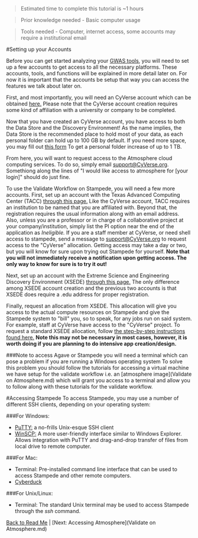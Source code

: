 > Estimated time to complete this tutorial is ~1 hours

> Prior knowledge needed - Basic computer usage

> Tools needed - Computer, internet access, some accounts may require a institutional email

#Setting up your Accounts

Before you can get started analyzing your [GWAS tools](https://en.wikipedia.org/wiki/Genome-wide_association_study), you will need to set up a few accounts to get access to all the necessary platforms. These accounts, tools, and functions will be explained in more detail later on. For now it is important that the accounts be setup that way you can access the features we talk about later on. 

First, and most importantly, you will need an CyVerse account which can be obtained [here.](https://user.cyverse.org/register/) Please note that the CyVerse account creation requires some kind of affiliation with a university or company to be completed.

Now that you have created an CyVerse account, you have access to both the Data Store and the Discovery Environment! As the name implies, the Data Store is the recommended place to hold most of your data, as each personal folder can hold up to 100 GB by default. If you need more space, you may fill out [this form](http://www.cyverse.org/content/increase-your-data-store-allocation) To get a personal folder increase of up to 1 TB. 

From here, you will want to request access to the Atmosphere cloud computing services. To do so, simply email support@CyVerse.org. Somethiong along the lines of "I would like access to atmosphere for [your login]" should do just fine.

To use the Validate Workflow on Stampede, you will need a few more accounts. First, set up an account with the Texas Advanced Computing Center (TACC) [through this page.](https://portal.tacc.utexas.edu/account-request) Like the CyVerse account, TACC requires an institution to be named that you are affiliated with. Beyond that, the registration requires the usual information along with an email address. Also, unless you are a professor or in charge of a collaborative project at your company/institution, simply list the PI option near the end of the application as *Ineligible.* If you are a staff member at CyVerse, or need shell access to stampede, send a message to support@CyVerse.org to request access to the "CyVerse" allocation. Getting access may take a day or two, but you will know for sure upon trying out Stampede for yourself. **Note that you will not immediately receive a notification upon getting access. The only way to know for sure is to try it out!**

Next, set up an account with the Extreme Science and Engineering Discovery Environment (XSEDE) [through this page.](https://portal.xsede.org/?p_p_id=58&p_p_lifecycle=0&p_p_state=maximized&p_p_mode=view&saveLastPath=0&_58_struts_action=%2Flogin%2Fcreate_account) The only difference among XSEDE account creation and the previous two accounts is that XSEDE does require a .edu address for proper registration. 

Finally, request an allocation from XSEDE. This allocation will give you access to the actual compute resources on Stampede and give the Stampede system to "bill" you, so to speak, for any jobs run on said system. For example, staff at CyVerse have access to the "CyVerse" project. To request a standard XSEDE allocation, follow [the step-by-step instructions found here.](https://portal.xsede.org/allocation-request-steps) **Note this may not be necessary in most cases, however, it is worth doing if you are planning to do intensive app creation/design.**

<a name="Windows">
###Note to access Agave or Stampede you will need a terminal which can pose a problem if you are running a Windows operating system
To solve this problem you should follow the tutorials for accessing a virtual machine we have setup for the validate workflow i.e. an [atmosphere image](Validate on Atmosphere.md) which will grant you access to a terminal and allow you to follow along with these tutorials for the validate workflow.</a>


#Accessing Stampede
To access Stampede, you may use a number of different SSH clients, depending on your operating system:

###For Windows:
* [PuTTY:](http://www.putty.org/) a no-frills Unix-esque SSH client
* [WinSCP:](http://winscp.net/eng/index.php) A more user-friendly interface similar to Windows Explorer. Allows integration with PuTTY and drag-and-drop transfer of files from local drive to remote computer.

###For Mac:
* Terminal: Pre-installed command line interface that can be used to access Stampede and other remote computers.
* [Cyberduck](https://cyberduck.io/)

###For Unix/Linux:
* Terminal: The standard Unix terminal may be used to access Stampede through the *ssh* command.

[Back to Read Me](../README.md) | [Next: Accessing Atmosphere](Validate on Atmosphere.md)
